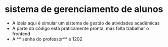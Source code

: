 #  sistema de gerenciamento de alunos
* A ideia aqui é simular um sistema de gestão de atividades acadêmicas
* A parte do código está praticamente pronta, mas falta trabalhar o frontend
* A ** senha do professor**  é 1202
